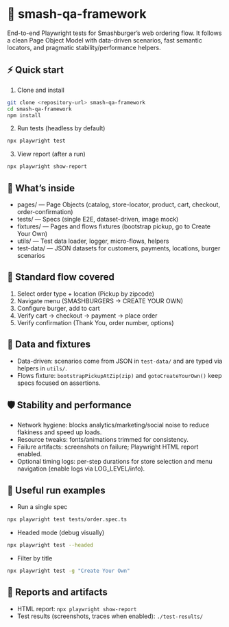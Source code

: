 # 🚀 smash-qa-framework

End-to-end Playwright tests for Smashburger’s web ordering flow. It follows a clean Page Object Model with data-driven scenarios, fast semantic locators, and pragmatic stability/performance helpers.

## ⚡ Quick start

1) Clone and install

```bash
git clone <repository-url> smash-qa-framework
cd smash-qa-framework
npm install
```

2) Run tests (headless by default)

```bash
npx playwright test
```

3) View report (after a run)

```bash
npx playwright show-report
```

## 🧰 What’s inside

- pages/ — Page Objects (catalog, store-locator, product, cart, checkout, order-confirmation)
- tests/ — Specs (single E2E, dataset-driven, image mock)
- fixtures/ — Pages and flows fixtures (bootstrap pickup, go to Create Your Own)
- utils/ — Test data loader, logger, micro-flows, helpers
- test-data/ — JSON datasets for customers, payments, locations, burger scenarios

## 🧭 Standard flow covered

1. Select order type + location (Pickup by zipcode)
2. Navigate menu (SMASHBURGERS → CREATE YOUR OWN)
3. Configure burger, add to cart
4. Verify cart → checkout → payment → place order
5. Verify confirmation (Thank You, order number, options)

## 🧩 Data and fixtures

- Data-driven: scenarios come from JSON in `test-data/` and are typed via helpers in `utils/`.
- Flows fixture: `bootstrapPickupAtZip(zip)` and `gotoCreateYourOwn()` keep specs focused on assertions.

## 🛡️ Stability and performance

- Network hygiene: blocks analytics/marketing/social noise to reduce flakiness and speed up loads.
- Resource tweaks: fonts/animations trimmed for consistency.
- Failure artifacts: screenshots on failure; Playwright HTML report enabled.
- Optional timing logs: per-step durations for store selection and menu navigation (enable logs via LOG_LEVEL/info).

## 🧪 Useful run examples

- Run a single spec

```bash
npx playwright test tests/order.spec.ts
```

- Headed mode (debug visually)

```bash
npx playwright test --headed
```

- Filter by title

```bash
npx playwright test -g "Create Your Own"
```

## 📄 Reports and artifacts

- HTML report: `npx playwright show-report`
- Test results (screenshots, traces when enabled): `./test-results/`
